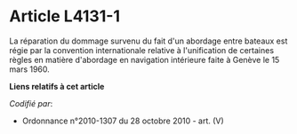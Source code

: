 # Article L4131-1

La réparation du dommage survenu du fait d'un abordage entre bateaux est régie par la convention internationale relative à
l'unification de certaines règles en matière d'abordage en navigation intérieure faite à Genève le 15 mars 1960.

**Liens relatifs à cet article**

_Codifié par_:

  - Ordonnance n°2010-1307 du 28 octobre 2010 - art. (V)
